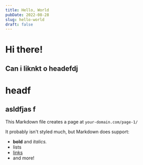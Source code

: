 ```yaml
---
title: Hello, World
pubDate: 2022-08-28
slug: hello-world
draft: false
---
```


# Hi there!

## Can i liknkt o headefdj


# headf

## asldfjas f

This Markdown file creates a page at `your-domain.com/page-1/`

It probably isn't styled much, but Markdown does support:
- **bold** and _italics._
- lists
- [links](https://astro.build)
- and more!
